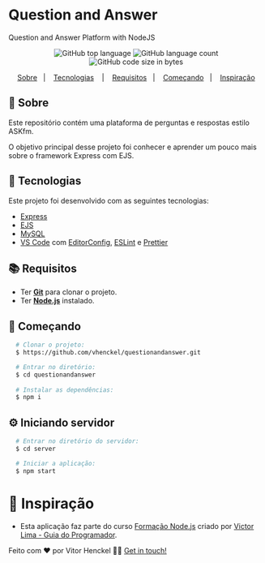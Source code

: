 # Question and Answer
Question and Answer Platform with NodeJS

<!-- <h1 align="center">
  <img alt="Question and Answer Platform with NodeJS" src="#" width="250px" />
</h1> -->

<p align="center">
  <img alt="GitHub top language" src="https://img.shields.io/github/languages/top/vhenckel/questionandanswer?label=javascript&style=for-the-badge">
  <img alt="GitHub language count" src="https://img.shields.io/github/languages/count/vhenckel/questionandanswer?style=for-the-badge">
  <img alt="GitHub code size in bytes" src="https://img.shields.io/github/languages/code-size/vhenckel/questionandanswer?style=for-the-badge">
</p>

<p align="center">
  <a href="#page_with_curl-sobre">Sobre</a>&nbsp;&nbsp;&nbsp;|&nbsp;&nbsp;&nbsp;
  <a href="#hammer-iniciando-mobile">Tecnologias</a>
  &nbsp;&nbsp;&nbsp;|&nbsp;&nbsp;&nbsp;
  <a href="#books-requisitos">Requisitos</a>&nbsp;&nbsp;&nbsp;|&nbsp;&nbsp;&nbsp;
  <a href="#rocket-começando">Começando</a>&nbsp;&nbsp;&nbsp;|&nbsp;&nbsp;&nbsp;
  <a href="#thought_balloon-começando">Inspiração</a>
</p>

## :page_with_curl: Sobre
Este repositório contém uma plataforma de perguntas e respostas estilo ASKfm.

O objetivo principal desse projeto foi conhecer e aprender um pouco mais sobre o framework Express com EJS.

## :hammer: Tecnologias

Este projeto foi desenvolvido com as seguintes tecnologias:

- [Express](https://expressjs.com/pt-br/)
- [EJS](https://ejs.co/)
- [MySQL](https://www.mysql.com/)
- [VS Code](https://code.visualstudio.com/) com [EditorConfig](https://editorconfig.org/), [ESLint](https://eslint.org/) e [Prettier](https://prettier.io/)

## :books: Requisitos
- Ter [**Git**](https://git-scm.com/) para clonar o projeto.
- Ter [**Node.js**](https://nodejs.org/en/) instalado.

## :rocket: Começando
``` bash
  # Clonar o projeto:
  $ https://github.com/vhenckel/questionandanswer.git

  # Entrar no diretório:
  $ cd questionandanswer
  
  # Instalar as dependências:
  $ npm i
```

## :gear: Iniciando servidor
```bash
  # Entrar no diretório do servidor:
  $ cd server

  # Iniciar a aplicação:
  $ npm start
```

# :thought_balloon: Inspiração
- Esta aplicação faz parte do curso [Formação Node.js](https://www.udemy.com/course/formacao-nodejs/) criado por [Victor Lima - Guia do Programador](https://guiadoprogramador.com/).

Feito com ❤️ por Vitor Henckel 👋🏻 [Get in touch!](https://github.com/vhenckel)